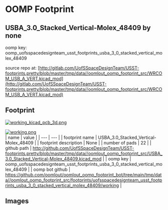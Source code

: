 # OOMP Footprint  
## USBA_3.0_Stacked_Vertical-Molex_48409  by none  
  
oomp key: oomp_uofsspacedesignteam_usst_footprints_usba_3_0_stacked_vertical_molex_48409  
  
source repo at: [http://gitlab.com/UofSSpaceDesignTeam/USST-footprints.pretty/blob/master/tmp/data//oomlout_oomp_footprint_src/WRCOM_USB_A_VERT.kicad_mod](http://gitlab.com/UofSSpaceDesignTeam/USST-footprints.pretty/blob/master/tmp/data//oomlout_oomp_footprint_src/WRCOM_USB_A_VERT.kicad_mod)  
## Footprint  
  
[![working_kicad_pcb_3d.png](working_kicad_pcb_3d_600.png)](working_kicad_pcb_3d.png)  
  
[![working.png](working_600.png)](working.png)  
| name | value | 
| --- | --- | 
| footprint name | USBA_3.0_Stacked_Vertical-Molex_48409 | 
| footprint description | None | 
| number of pads | 22 | 
| github path | http://github.com/UofSSpaceDesignTeam/USST-footprints.pretty/blob/master/tmp/data//oomlout_oomp_footprint_src/USBA_3.0_Stacked_Vertical-Molex_48409.kicad_mod | 
| oomp key | oomp_uofsspacedesignteam_usst_footprints_usba_3_0_stacked_vertical_molex_48409 | 
| oomp bot github | https://github.com/oomlout/oomlout_oomp_footprint_bot/tree/main/tmp/data//oomlout_oomp_footprint_src/footprints/uofsspacedesignteam_usst_footprints_usba_3_0_stacked_vertical_molex_48409/working | 
## Images  
